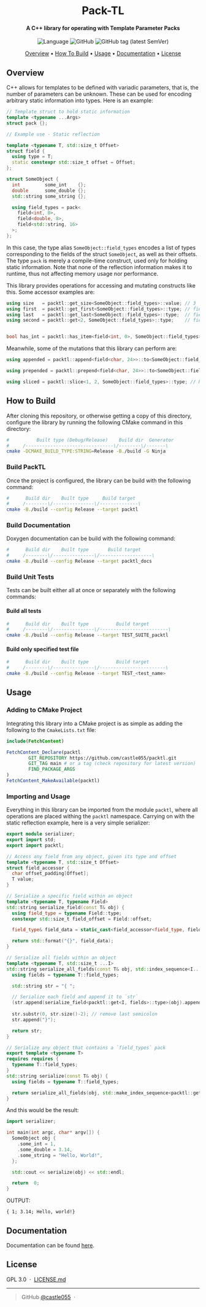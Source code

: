 
<h1 align="center">
  Pack-TL
</h1>

<h4 align="center">A C++ library for operating with Template Parameter Packs</h4>

<p align="center">
<img alt="Language" src="https://img.shields.io/badge/LANG-C%2B%2B-blue?&style=for-the-badge&logo=c%2B%2B&logoColor=blue">
<img alt="GitHub" src="https://img.shields.io/github/license/castle055/packtl?style=for-the-badge">
<img alt="GitHub tag (latest SemVer)" src="https://img.shields.io/github/v/tag/castle055/packtl?color=%23fcae1e&label=latest&sort=semver&style=for-the-badge">
</p>

<p align="center">
  <a href="#overview">Overview</a> •
  <a href="#how-to-build">How To Build</a> •
  <a href="#usage">Usage</a> •
  <a href="#documentation">Documentation</a> •
  <a href="#license">License</a>
</p>

## Overview

C++ allows for templates to be defined with variadic parameters, that is, the number of parameters can be unknown. These can be used for encoding arbitrary static information into types. Here is an example:

```cpp
// Template struct to hold static information
template <typename ...Args>
struct pack {};

// Example use - Static reflection

template <typename T, std::size_t Offset>
struct field {
  using type = T;
  static constexpr std::size_t offset = Offset;
};

struct SomeObject {
  int         some_int    {};
  double      some_double {};
  std::string some_string {};

  using field_types = pack<
    field<int, 0>,
    field<double, 8>,
    field<std::string, 16>
  >;
};
```

In this case, the type alias `SomeObject::field_types` encodes a list of types corresponding to the fields of the struct `SomeObject`, as well as their offsets. The type `pack` is merely a compile-time construct, used only for holding static information. Note that none of the reflection information makes it to runtime, thus not affecting memory usage nor performance.

This library provides operations for accessing and mutating constructs like this. Some accessor examples are:

```cpp
using size   = packtl::get_size<SomeObject::field_types>::value; // 3
using first  = packtl::get_first<SomeObject::field_types>::type; // field<int, 0>
using last   = packtl::get_last<SomeObject::field_types>::type;  // field<std::string, 16>
using second = packtl::get<2, SomeObject::field_types>::type;    // field<double, 8>


bool has_int = packtl::has_item<field<int, 0>, SomeObject::field_types>::value; // true
```

Meanwhile, some of the mutations that this library can perform are:

```cpp
using appended = packtl::append<field<char, 24>>::to<SomeObject::field_types>::type;

using prepended = packtl::prepend<field<char, 24>>::to<SomeObject::field_types>::type;

using sliced = packtl::slice<1, 2, SomeObject::field_types>::type; // Returns a pack containing the 2nd and 3rd fields

```

## How to Build

After cloning this repository, or otherwise getting a copy of this directory, configure the library by running the following CMake command in this directory:

```sh
#          Built type (Debug/Release)    Build dir  Generator
#     /--------------------------------\/--------\/-------\
cmake -DCMAKE_BUILD_TYPE:STRING=Release -B./build -G Ninja
```

### Build PackTL

Once the project is configured, the library can be build with the following command:

```sh
#      Build dir    Built type     Build target
#     /--------\/---------------\/--------------\
cmake -B./build --config Release --target packtl
```

### Build Documentation

Doxygen documentation can be build with the following command:

```sh
#      Build dir    Built type       Build target
#     /--------\/---------------\/-------------------\
cmake -B./build --config Release --target packtl_docs
```

### Build Unit Tests

Tests can be built either all at once or separately with the following commands:

#### Build all tests

```sh
#      Build dir    Built type          Build target
#     /--------\/---------------\/-------------------------\
cmake -B./build --config Release --target TEST_SUITE_packtl
```

#### Build only specified test file

```sh
#      Build dir    Built type          Build target
#     /--------\/---------------\/------------------------\
cmake -B./build --config Release --target TEST_<test_name>
```

## Usage

### Adding to CMake Project

Integrating this library into a CMake project is as simple as adding the following to the `CmakeLists.txt` file:

```cmake
include(FetchContent)

FetchContent_Declare(packtl
        GIT_REPOSITORY https://github.com/castle055/packtl.git
        GIT_TAG main # or a tag (check repository for latest version)
        FIND_PACKAGE_ARGS
)
FetchContent_MakeAvailable(packtl)
```

### Importing and Usage

Everything in this library can be imported from the module `packtl`, where all operations are placed withing the `packtl` namespace. Carrying on with the static reflection example, here is a very simple serializer:

```cpp
export module serializer;
export import std;
export import packtl;

// Access any field from any object, given its type and offset
template <typename T, std::size_t Offset>
struct field_accessor {
  char offset_padding[Offset];
  T value;
}

// Serialize a specific field within an object
template <typename T, typename Field>
std::string serialize_field(const T& obj) {
  using field_type = typename Field::type;
  constexpr std::size_t field_offset = Field::offset;

  field_type& field_data = static_cast<field_accessor<field_type, field_offset>*>(&obj)->value;

  return std::format("{}", field_data);
}

// Serialize all fields within an object
template <typename T, std::size_t ...I>
std::string serialize_all_fields(const T& obj, std::index_sequence<I...>) {
  using fields = typename T::field_types;

  std::string str = "{ ";

  // Serialize each field and append it to `str`
  (str.append(serialize_field<packtl::get<I, fields>::type>(obj).append("; ")), ...);
  
  str.substr(0, str.size()-2); // remove last semicolon
  str.append("}");

  return str;
}

// Serialize any object that contains a `field_types` pack
export template <typename T>
requires requires {
  typename T::field_types;
}
std::string serialize(const T& obj) {
  using fields = typename T::field_types;

  return serialize_all_fields(obj, std::make_index_sequence<packtl::get_size<fields>::value>());
}
```

And this would be the result:

```cpp
import serializer;

int main(int argc, char* argv[]) {
  SomeObject obj {
    .some_int = 1,
    .some_double = 3.14,
    .some_string = "Hello, World!",
  };

  std::cout << serialize(obj) << std::endl;

  return  0;
}
```

OUTPUT:
```
{ 1; 3.14; Hello, world!}
```

## Documentation

Documentation can be found [here](https://castle055.github.io/packtl/).

## License

GPL 3.0 &nbsp;&middot;&nbsp; [LICENSE.md](LICENSE.md)

---

> GitHub [@castle055](https://github.com/castle055) &nbsp;&middot;&nbsp;

